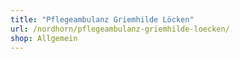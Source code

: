 ```yaml
---
title: "Pflegeambulanz Griemhilde Löcken"
url: /nordhorn/pflegeambulanz-griemhilde-loecken/
shop: Allgemein
---
```

